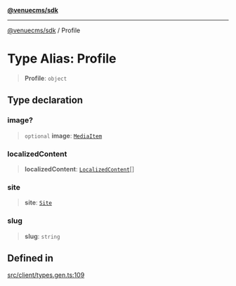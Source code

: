 [**@venuecms/sdk**](../README.md)

***

[@venuecms/sdk](../README.md) / Profile

# Type Alias: Profile

> **Profile**: `object`

## Type declaration

### image?

> `optional` **image**: [`MediaItem`](MediaItem.md)

### localizedContent

> **localizedContent**: [`LocalizedContent`](LocalizedContent.md)[]

### site

> **site**: [`Site`](Site.md)

### slug

> **slug**: `string`

## Defined in

[src/client/types.gen.ts:109](https://github.com/venuecms/sdk/blob/5b4cd028834bd354af42c2350c53afae614ed54f/src/client/types.gen.ts#L109)
